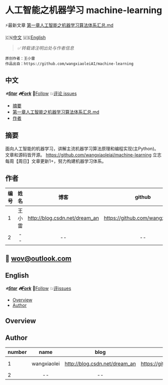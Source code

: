 人工智能之机器学习 machine-learning
==============================

:zap:最新文章 [第一章人工智能之机器学习算法体系汇总.md](./article/第一章人工智能之机器学习算法体系汇总.md)

:cn:[中文](#中文)  :us:[English](#english)

> :white_check_mark:*转载请注明出处与作者信息*
```
原创作者：王小雷
作品出自：https://github.com/wangxiaoleiAI/machine-learning
```



中文
-------
***:star:[Star](https://github.com/wangxiaoleiAI/machine-learning.git)***
***:fire:[Fork](https://github.com/wangxiaoleiAI/machine-learning.git)*** :rocket:[Follow](https://github.com/wangxiaoleiAI)
 :boom:[评论 issues](https://github.com/wangxiaoleiAI/machine-learning/issues/2)
- [摘要](#摘要)
- [第一章人工智能之机器学习算法体系汇总.md](./article/第一章人工智能之机器学习算法体系汇总.md)
- [作者](#作者)

摘要
--------
面向人工智能的机器学习，讲解主流机器学习算法原理和编程实现(主Python)。文章和源码皆开源。 https://github.com/wangxiaoleiai/machine-learning 立志每周【周日】文章更新1+，努力构建机器学习体系。

作者
---------
|编号|  姓名 |             博客              | github                  |加入时间|
| :-- | :----: | :-----------------------: | :--------------------: | ---: |
|1  | 王小雷 | http://blog.csdn.net/dream_an | https://github.com/wangxiaoleiAI |2017-7-24|
|2  |--|--|--|--|

:email:  wov@outlook.com
----


English
---------

***:star:[Star](https://github.com/wangxiaoleiAI/machine-learning.git)***
***:fire:[Fork](https://github.com/wangxiaoleiAI/machine-learning.git)*** :rocket:[Follow](https://github.com/wangxiaoleiAI)
 :boom:[评issues](https://github.com/wangxiaoleiAI/machine-learning/issues/2)

- [Overview](#overview)
- [Author](#author)

Overview
--------





Author
---------

|number|  name |             blog          | github                  |join|
| :-- | :----: | :-----------------------: | :--------------------: | ---: |
|1  | wangxiaolei | http://blog.csdn.net/dream_an | https://github.com/wangxiaoleiAI |2017-7-24|
|2  |--|--|--|--|

